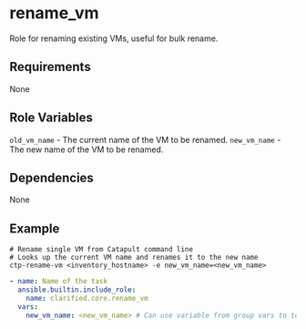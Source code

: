 # rename_vm

Role for renaming existing VMs, useful for bulk rename.

## Requirements

None

## Role Variables

`old_vm_name` - The current name of the VM to be renamed.
`new_vm_name` - The new name of the VM to be renamed.

## Dependencies

None

## Example

```shell
# Rename single VM from Catapult command line
# Looks up the current VM name and renames it to the new name
ctp-rename-vm <inventory_hostname> -e new_vm_name=<new_vm_name>
```

```yaml
- name: Name of the task
  ansible.builtin.include_role:
    name: clarified.core.rename_vm
  vars:
    new_vm_name: <new_vm_name> # Can use variable from group vars to template the new name format for bulk rename
```
